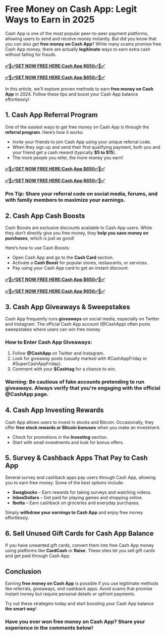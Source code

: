 # Free Money on Cash App: Legit Ways to Earn in 2025
Cash App is one of the most popular peer-to-peer payment platforms, allowing users to send and receive money instantly. But did you know that you can also get **free money on Cash App**? While many scams promise free Cash App money, there are actually **legitimate** ways to earn extra cash without falling for frauds.
#### [✅🎉✅GET NOW FREE HERE:Cash App $650✅🎉✅](https://amazonbuy.xyz/c/Cassppp)
#### [✅🎉✅GET NOW FREE HERE:Cash App $650✅🎉✅](https://amazonbuy.xyz/c/Cassppp)
In this article, we'll explore proven methods to earn **free money on Cash App** in 2024. Follow these tips and boost your Cash App balance effortlessly!

## 1. **Cash App Referral Program**

One of the easiest ways to get free money on Cash App is through the **referral program**. Here’s how it works:
- Invite your friends to join Cash App using your unique referral code.
- When they sign up and send their first qualifying payment, both you and your friend get a cash reward (typically **$5 to $15**).
- The more people you refer, the more money you earn!
#### [✅🎉✅GET NOW FREE HERE:Cash App $650✅🎉✅](https://amazonbuy.xyz/c/Cassppp)
#### [✅🎉✅GET NOW FREE HERE:Cash App $650✅🎉✅](https://amazonbuy.xyz/c/Cassppp)
### **Pro Tip:** Share your referral code on social media, forums, and with family members to maximize your earnings.

## 2. **Cash App Cash Boosts**

Cash Boosts are exclusive discounts available to Cash App users. While they don’t directly give you free money, they **help you save money on purchases**, which is just as good!

Here’s how to use Cash Boosts:
- Open Cash App and go to the **Cash Card** section.
- Activate a **Cash Boost** for popular stores, restaurants, or services.
- Pay using your Cash App card to get an instant discount.
#### [✅🎉✅GET NOW FREE HERE:Cash App $650✅🎉✅](https://amazonbuy.xyz/c/Cassppp)
#### [✅🎉✅GET NOW FREE HERE:Cash App $650✅🎉✅](https://amazonbuy.xyz/c/Cassppp)
## 3. **Cash App Giveaways & Sweepstakes**

Cash App frequently runs **giveaways** on social media, especially on Twitter and Instagram. The official Cash App account (@CashApp) often posts sweepstakes where users can win free money.

### **How to Enter Cash App Giveaways:**
1. Follow **@CashApp** on Twitter and Instagram.
2. Look for giveaway posts (usually marked with #CashAppFriday or #SuperCashAppFriday).
3. Comment with your **$Cashtag** for a chance to win.

### **Warning:** Be cautious of fake accounts pretending to run giveaways. Always verify that you're engaging with the official **@CashApp** page.

## 4. **Cash App Investing Rewards**

Cash App allows users to invest in stocks and Bitcoin. Occasionally, they offer **free stock rewards or Bitcoin bonuses** when you make an investment.

- Check for promotions in the **Investing** section.
- Start with small investments and look for bonus offers.

## 5. **Survey & Cashback Apps That Pay to Cash App**

Several survey and cashback apps pay users through Cash App, allowing you to earn free money. Some of the best options include:
- **Swagbucks** – Earn rewards for taking surveys and watching videos.
- **InboxDollars** – Get paid for playing games and shopping online.
- **Ibotta** – Earn cashback on groceries and everyday purchases.

Simply **withdraw your earnings to Cash App** and enjoy free money effortlessly.

## 6. **Sell Unused Gift Cards for Cash App Balance**

If you have unwanted gift cards, convert them into free Cash App money using platforms like **CardCash** or **Raise**. These sites let you sell gift cards and get paid through Cash App.

## Conclusion

Earning **free money on Cash App** is possible if you use legitimate methods like referrals, giveaways, and cashback apps. Avoid scams that promise instant money but require personal details or upfront payments.

Try out these strategies today and start boosting your Cash App balance **the smart way**!

### **Have you ever won free money on Cash App? Share your experience in the comments below!**

